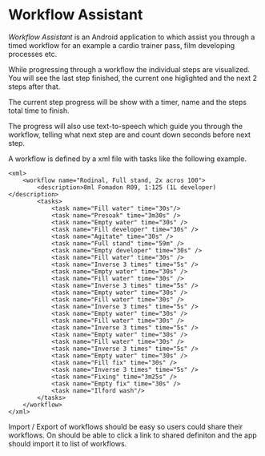Workflow Assistant
==================

_Workflow Assistant_ is an Android application to which assist you through
a timed workflow for an example a cardio trainer pass, film
developing processes etc.

While progressing through a workflow the individual steps are
visualized. You will see the last step finished, the current one
higlighted and the next 2 steps after that.

The current step progress will be show with a timer, name and the
steps total time to finish.

The progress will also use text-to-speech which guide you through the
workflow, telling what next step are and count down seconds before
next step.

A workflow is defined by a xml file with tasks like the following
example.

	<xml>
		<workflow name="Rodinal, Full stand, 2x acros 100">
			<description>8ml Fomadon R09, 1:125 (1L developer)</description>
			<tasks>
				<task name="Fill water" time="30s"/>
				<task name="Presoak" time="3m30s" />
				<task name="Empty water" time="30s" />
				<task name="Fill developer" time="30s" />
				<task name="Agitate" time="30s" />
				<task name="Full stand" time="59m" />
				<task name="Empty developer" time="30s" />
				<task name="Fill water" time="30s" />
				<task name="Inverse 3 times" time="5s" />
				<task name="Empty water" time="30s" />
				<task name="Fill water" time="30s" />
				<task name="Inverse 3 times" time="5s" />
				<task name="Empty water" time="30s" />
				<task name="Fill water" time="30s" />
				<task name="Inverse 3 times" time="5s" />
				<task name="Empty water" time="30s" />
				<task name="Fill water" time="30s" />
				<task name="Inverse 3 times" time="5s" />
				<task name="Empty water" time="30s" />
				<task name="Fill water" time="30s" />
				<task name="Inverse 3 times" time="5s" />
				<task name="Empty water" time="30s" />
				<task name="Fill fix" time="30s" />
				<task name="Inverse 3 times" time="5s" />
				<task name="Fixing" time="3m25s" />
				<task name="Empty fix" time="30s" />
				<task name="Ilford wash"/>
			</tasks>
		</workflow>
	</xml>

Import / Export of workflows should be easy so users could share their
workflows. On should be able to click a link to shared definiton and
the app should import it to list of workflows.
